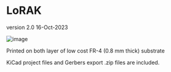 # LoRAK

version 2.0 16-Oct-2023

![image](https://github.com/FranPosi/LoRAK/assets/132723330/11daff42-68e6-48a2-87af-80e1aed46761)

Printed on both layer of low cost FR-4 (0.8 mm thick) substrate

KiCad project files and Gerbers export .zip files are included. 
